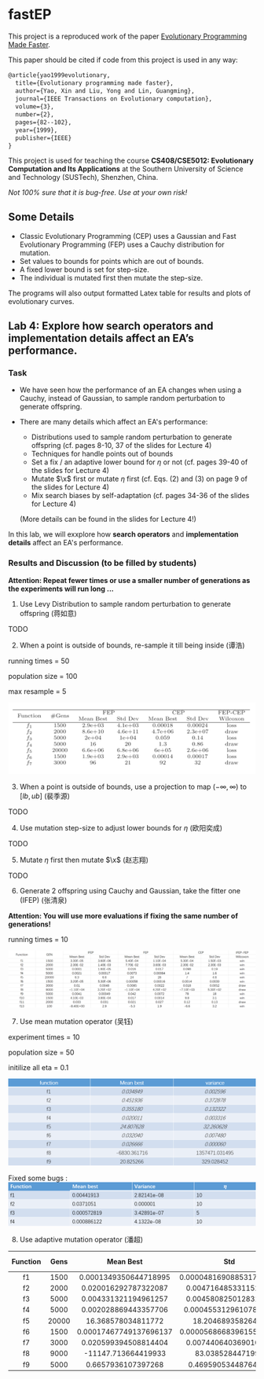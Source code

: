 # fastEP

This project is a reproduced work of the paper [Evolutionary Programming Made Faster](https://ieeexplore.ieee.org/document/771163/). 

This paper should be cited if code from this project is used in any way:

```
@article{yao1999evolutionary,
  title={Evolutionary programming made faster},
  author={Yao, Xin and Liu, Yong and Lin, Guangming},
  journal={IEEE Transactions on Evolutionary computation},
  volume={3},
  number={2},
  pages={82--102},
  year={1999},
  publisher={IEEE}
}
```

This project is used for teaching the course **CS408/CSE5012: Evolutionary Computation and Its Applications** at the Southern University of Science and Technology (SUSTech), Shenzhen, China.

*Not 100% sure that it is bug-free. Use at your own risk!*

## Some Details

- Classic Evolutionary Programming (CEP) uses a Gaussian and Fast Evolutionary Programming (FEP) uses a Cauchy distribution for mutation.
- Set values to bounds for points which are out of bounds.
- A fixed lower bound is set for step-size.
- The individual is mutated first then mutate the step-size.

The programs will also output formatted Latex table for results and plots of evolutionary curves.


## Lab 4: Explore how search operators and implementation details affect an EA’s performance.

### Task
- We have seen how the performance of an EA changes when using a Cauchy, instead of Gaussian, to sample random perturbation to generate offspring.
- There are many details which affect an EA's performance:
  - Distributions used to sample random perturbation to generate offspring (cf. pages 8-10, 37 of the slides for Lecture 4)
  - Techniques for handle points out of bounds
  - Set a fix / an adaptive lower bound for $\eta$ or not (cf. pages 39-40 of the slides for Lecture 4)
  - Mutate $\x$ first or mutate $\eta$ first  (cf. Eqs. (2) and (3) on page 9 of the slides for Lecture 4)
  - Mix search biases by self-adaptation (cf. pages 34-36 of the slides for Lecture 4)
  
  (More details can be found in the slides for Lecture 4!)

In this lab, we will exxplore how **search operators** and **implementation details** affect an EA's performance.

### Results and Discussion (to be filled by students)
**Attention: Repeat fewer times or use a smaller number of generations as the experiments will run long ...**

1. Use Levy Distribution to sample random perturbation to generate offspring (蒋如意)

TODO

2. When a point is outside of bounds, re-sample it till being inside (谭浩)

running times = 50

population size = 100

max resample = 5

![](./figures/tanhao.png)

3. When a point is outside of bounds, use a projection to map $(-\infty,\infty)$ to $[lb,ub]$ (裴季源)

TODO

4. Use mutation step-size to adjust lower bounds for $\eta$ (欧阳奕成)

TODO

5. Mutate $\eta$ first then mutate $\x$ (赵志翔)

TODO

6. Generate 2 offspring using Cauchy and Gaussian, take the fitter one (IFEP) (张清泉)

 **Attention: You will use more evaluations if fixing the same number of generations!**

running times = 10

  ![](./figures/IFEPzqq.png)

7. Use mean mutation operator (吴钰)

experiment times = 10

population size = 50

initilize all eta = 0.1

![](./figures/wuyu.png) 

Fixed some bugs :
![](./figures/wuyu_2.png)

8. Use adaptive mutation operator (潘超)


| Function | Gens  |       Mean Best       |           Std           | Repeat Times |
| :------: | :---: | :-------------------: | :---------------------: | :----------: |
|    f1​    | 1500  | 0.0001349350644718995 | 0.000048169088531777096 |      3       |
|    f2    | 2000  | 0.020016292787322087  |  0.004716485331152362   |      3       |
|    f3    | 5000  | 0.004331321194961257  |  0.004580825012831331   |      3       |
|    f4    | 5000  | 0.002028869443357706  |  0.0004553129610780441  |      3       |
|    f5    | 20000 |   16.368578034811772    |    18.20468935826449    |      6       |
|    f6    | 1500  |   0.00017467749137696137   |     0.00005686683961554744e    |      3       |
|    f7    | 3000  | 0.020599394508814404  |  0.007440640369010158   |      3       |
|    f8    | 9000  |  -11147.713664419933  |    83.0385284471996     |      3       |
|    f9    | 5000  |  0.6657936107397268   |   0.46959053448764076   |      3       |
